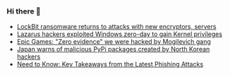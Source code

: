 ### Hi there 👋

<!--START_SECTION:feed-->
* [LockBit ransomware returns to attacks with new encryptors, servers](https://www.bleepingcomputer.com/news/security/lockbit-ransomware-returns-to-attacks-with-new-encryptors-servers/)
* [Lazarus hackers exploited Windows zero-day to gain Kernel privileges](https://www.bleepingcomputer.com/news/security/lazarus-hackers-exploited-windows-zero-day-to-gain-kernel-privileges/)
* [Epic Games: "Zero evidence" we were hacked by Mogilevich gang](https://www.bleepingcomputer.com/news/security/epic-games-zero-evidence-we-were-hacked-by-mogilevich-gang/)
* [Japan warns of malicious PyPi packages created by North Korean hackers](https://www.bleepingcomputer.com/news/security/japan-warns-of-malicious-pypi-packages-created-by-north-korean-hackers/)
* [Need to Know: Key Takeaways from the Latest Phishing Attacks ](https://www.bleepingcomputer.com/news/security/need-to-know-key-takeaways-from-the-latest-phishing-attacks/)
<!--END_SECTION:feed-->

<!--
**frankenk/frankenk** is a ✨ _special_ ✨ repository because its `README.md` (this file) appears on your GitHub profile.

Here are some ideas to get you started:

- 🔭 I’m currently working on ...
- 🌱 I’m currently learning ...
- 👯 I’m looking to collaborate on ...
- 🤔 I’m looking for help with ...
- 💬 Ask me about ...
- 📫 How to reach me: ...
- 😄 Pronouns: ...
- ⚡ Fun fact: ...
-->



